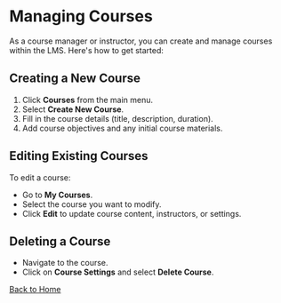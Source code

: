# Managing Courses

As a course manager or instructor, you can create and manage courses within the LMS. Here's how to get started:

## Creating a New Course

1. Click **Courses** from the main menu.
2. Select **Create New Course**.
3. Fill in the course details (title, description, duration).
4. Add course objectives and any initial course materials.

## Editing Existing Courses

To edit a course:

- Go to **My Courses**.
- Select the course you want to modify.
- Click **Edit** to update course content, instructors, or settings.

## Deleting a Course

- Navigate to the course.
- Click on **Course Settings** and select **Delete Course**.

[Back to Home](/README.md)

